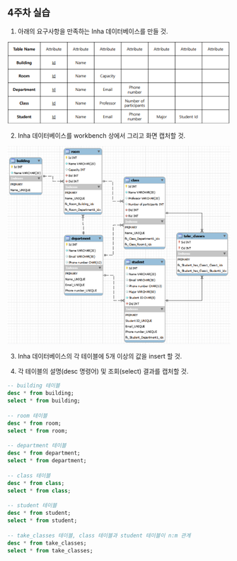 ## 4주차 실습

1. 아래의 요구사항을 만족하는 Inha 데이터베이스를 만들 것.

![Inha 데이터베이스 요구사항](../images/Inha_DB_demand.PNG)

2. Inha 데이터베이스를 workbench 상에서 그리고 화면 캡처할 것.

![week4 wokrbench](../images/week4_workbench.png)

3. Inha 데이터베이스의 각 테이블에 5개 이상의 값을 insert 할 것.

4. 각 테이블의 설명(desc 명령어) 및 조회(select) 결과를 캡처할 것.

```sql
-- building 테이블
desc * from building;
select * from building;

-- room 테이블
desc * from room;
select * from room;

-- department 테이블
desc * from department;
select * from department;

-- class 테이블
desc * from class;
select * from class;

-- student 테이블
desc * from student;
select * from student;

-- take_classes 테이블, class 테이블과 student 테이블이 n:m 관계
desc * from take_classes;
select * from take_classes;
```
